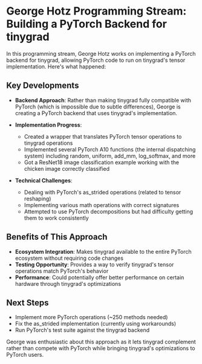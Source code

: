 # George Hotz Programming Stream: Building a PyTorch Backend for tinygrad

In this programming stream, George Hotz works on implementing a PyTorch backend for tinygrad, allowing PyTorch code to run on tinygrad's tensor implementation. Here's what happened:

## Key Developments

- **Backend Approach**: Rather than making tinygrad fully compatible with PyTorch (which is impossible due to subtle differences), George is creating a PyTorch backend that uses tinygrad's implementation.

- **Implementation Progress**:
  - Created a wrapper that translates PyTorch tensor operations to tinygrad operations
  - Implemented several PyTorch A10 functions (the internal dispatching system) including random, uniform, add_mm, log_softmax, and more
  - Got a ResNet18 image classification example working with the chicken image correctly classified

- **Technical Challenges**:
  - Dealing with PyTorch's as_strided operations (related to tensor reshaping)
  - Implementing various math operations with correct signatures
  - Attempted to use PyTorch decompositions but had difficulty getting them to work consistently

## Benefits of This Approach

- **Ecosystem Integration**: Makes tinygrad available to the entire PyTorch ecosystem without requiring code changes
- **Testing Opportunity**: Provides a way to verify tinygrad's tensor operations match PyTorch's behavior
- **Performance**: Could potentially offer better performance on certain hardware through tinygrad's optimizations

## Next Steps

- Implement more PyTorch operations (~250 methods needed)
- Fix the as_strided implementation (currently using workarounds)
- Run PyTorch's test suite against the tinygrad backend

George was enthusiastic about this approach as it lets tinygrad complement rather than compete with PyTorch while bringing tinygrad's optimizations to PyTorch users.